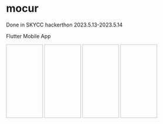 # mocur
Done in SKYCC hackerthon 2023.5.13-2023.5.14

Flutter Mobile App


<img scr="https://github.com/ChoChoMinSeo/mocurMob/images/Screenshot_1684010951.png" width="100" height="200"> <img scr="images/Screenshot_1684011005.png" width="100" height="200"> <img scr="images/Screenshot_1683985812.png" width="100" height="200"> <img scr="images/Screenshot_1684011170.png" width="100" height="200"> 

